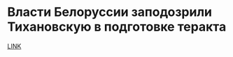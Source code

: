 # Власти Белоруссии заподозрили Тихановскую в подготовке теракта



[LINK](https://varlamov.ru/4224341.html)